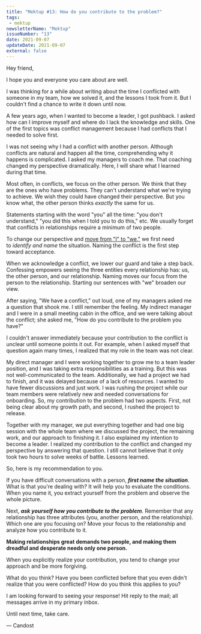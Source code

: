 ```yaml
---
title: "Mektup #13: How do you contribute to the problem?"
tags:
 - mektup
newsletterName: "Mektup"
issueNumber: "13"
date: 2021-09-07
updateDate: 2021-09-07
external: false
---
```


Hey friend,

I hope you and everyone you care about are well.

I was thinking for a while about writing about the time I conflicted with someone in my team, how we solved it, and the lessons I took from it. But I couldn't find a chance to write it down until now.

A few years ago, when I wanted to become a leader, I got pushback. I asked how can I improve myself and where do I lack the knowledge and skills. One of the first topics was conflict management because I had conflicts that I needed to solve first.

I was not seeing why I had a conflict with another person. Although conflicts are natural and happen all the time, comprehending why it happens is complicated. I asked my managers to coach me. That coaching changed my perspective dramatically. Here, I will share what I learned during that time.

Most often, in conflicts, we focus on the other person. We think that they are the ones who have problems. They can't understand what we're trying to achieve. We wish they could have changed their perspective. But you know what, the other person thinks _exactly_ the same for us.

Statements starting with the word "you" all the time: "you don't understand," "you did this when I told you to do this," etc. We usually forget that conflicts in relationships require a minimum of two people.

To change our perspective and [move from "I" to "we,"](/newsletter/mektup-9/) we first need to _identify and name_ the situation. Naming the conflict is the first step toward acceptance.

When we acknowledge a conflict, we lower our guard and take a step back. Confessing empowers seeing the three entities every relationship has: us, the other person, and our relationship. Naming moves our focus from the person to the relationship. Starting our sentences with "we" broaden our view.

After saying, "We have a conflict," out loud, one of my managers asked me a question that shook me. I still remember the feeling. My indirect manager and I were in a small meeting cabin in the office, and we were talking about the conflict; she asked me, "How do you contribute to the problem you have?"

I couldn't answer immediately because your contribution to the conflict is unclear until someone points it out. For example, when I asked myself that question again many times, I realized that my role in the team was not clear.

My direct manager and I were working together to grow me to a team leader position, and I was taking extra responsibilities as a training. But this was not well-communicated to the team. Additionally, we had a project we had to finish, and it was delayed because of a lack of resources. I wanted to have fewer discussions and just work. I was rushing the project while our team members were relatively new and needed conversations for onboarding. So, my contribution to the problem had two aspects. First, not being clear about my growth path, and second, I rushed the project to release.

Together with my manager, we put everything together and had one big session with the whole team where we discussed the project, the remaining work, and our approach to finishing it. I also explained my intention to become a leader. I realized my contribution to the conflict and changed my perspective by answering that question. I still cannot believe that it only took two hours to solve weeks of battle. Lessons learned.

So, here is my recommendation to you.

If you have difficult conversations with a person, _**first name the situation**_. What is that you're dealing with? It will help you to evaluate the conditions. When you name it, you extract yourself from the problem and observe the whole picture.

Next, _**ask yourself how you contribute to the problem**_. Remember that any relationship has three attributes (you, another person, and the relationship). Which one are you focusing on? Move your focus to the relationship and analyze how you contribute to it.

**Making relationships great demands two people, and making them dreadful and desperate needs only one person.**

When you explicitly realize your contribution, you tend to change your approach and be more forgiving.

What do you think? Have you been conflicted before that you even didn't realize that you were conflicted? How do you think this applies to you?

I am looking forward to seeing your response! Hit reply to the mail; all messages arrive in my primary inbox.

Until next time, take care.

— Candost

